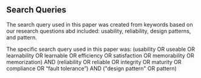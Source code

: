 ## Search Queries

The search query used in this paper was created from keywords based on our research questions abd included: usability, reliability, design patterns, and pattern.

The specific search query used in this paper was: (usability OR useable OR learnability OR learnable OR efficiency OR satisfaction OR memorability OR memorization) AND (reliability OR reliable OR integrity OR maturity OR compliance OR “fault tolerance”) AND ("design pattern" OR pattern)
